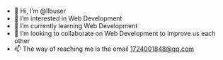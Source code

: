 - 👋 Hi, I’m @llbuser
- 👀 I’m interested in Web Development
- 🌱 I’m currently learning Web Development
- 💞️ I’m looking to collaborate on Web Development to improve us each other
- 📫 The way of reaching me is the email 1724001848@qq.com
<!---
llbuser/llbuser is a ✨ special ✨ repository because its `README.md` (this file) appears on your GitHub profile.
You can click the Preview link to take a look at your changes.
--->
